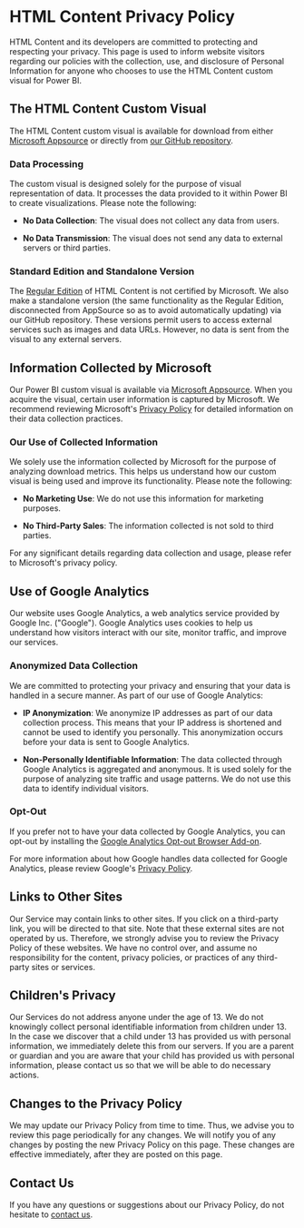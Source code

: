 # HTML Content Privacy Policy

HTML Content and its developers are committed to protecting and respecting your privacy. This page is used to inform website visitors regarding our policies with the collection, use, and disclosure of Personal Information for anyone who chooses to use the HTML Content custom visual for Power BI.

## The HTML Content Custom Visual

The HTML Content custom visual is available for download from either [Microsoft Appsource](https://appsource.microsoft.com/) or directly from [our GitHub repository](https://github.com/dm-p/powerbi-visuals-html-content).

### Data Processing

The custom visual is designed solely for the purpose of visual representation of data. It processes the data provided to it within Power BI to create visualizations. Please note the following:

- **No Data Collection**: The visual does not collect any data from users.

- **No Data Transmission**: The visual does not send any data to external servers or third parties.

### Standard Edition and Standalone Version

The [Regular Edition](/docs/visual-editions#regular) of HTML Content is not certified by Microsoft. We also make a standalone version (the same functionality as the Regular Edition, disconnected from AppSource so as to avoid automatically updating) via our GitHub repository. These versions permit users to access external services such as images and data URLs. However, no data is sent from the visual to any external servers.

## Information Collected by Microsoft

Our Power BI custom visual is available via [Microsoft Appsource](https://appsource.microsoft.com/). When you acquire the visual, certain user information is captured by Microsoft. We recommend reviewing Microsoft's [Privacy Policy](https://privacy.microsoft.com/en-us/privacystatement) for detailed information on their data collection practices.

### Our Use of Collected Information

We solely use the information collected by Microsoft for the purpose of analyzing download metrics. This helps us understand how our custom visual is being used and improve its functionality. Please note the following:

- **No Marketing Use**: We do not use this information for marketing purposes.

- **No Third-Party Sales**: The information collected is not sold to third parties.

For any significant details regarding data collection and usage, please refer to Microsoft's privacy policy.

## Use of Google Analytics

Our website uses Google Analytics, a web analytics service provided by Google Inc. ("Google"). Google Analytics uses cookies to help us understand how visitors interact with our site, monitor traffic, and improve our services.

### Anonymized Data Collection

We are committed to protecting your privacy and ensuring that your data is handled in a secure manner. As part of our use of Google Analytics:

- **IP Anonymization**: We anonymize IP addresses as part of our data collection process. This means that your IP address is shortened and cannot be used to identify you personally. This anonymization occurs before your data is sent to Google Analytics.

- **Non-Personally Identifiable Information**: The data collected through Google Analytics is aggregated and anonymous. It is used solely for the purpose of analyzing site traffic and usage patterns. We do not use this data to identify individual visitors.

### Opt-Out

If you prefer not to have your data collected by Google Analytics, you can opt-out by installing the [Google Analytics Opt-out Browser Add-on](https://tools.google.com/dlpage/gaoptout).

For more information about how Google handles data collected for Google Analytics, please review Google's [Privacy Policy](https://policies.google.com/privacy).

## Links to Other Sites

Our Service may contain links to other sites. If you click on a third-party link, you will be directed to that site. Note that these external sites are not operated by us. Therefore, we strongly advise you to review the Privacy Policy of these websites. We have no control over, and assume no responsibility for the content, privacy policies, or practices of any third-party sites or services.

## Children's Privacy

Our Services do not address anyone under the age of 13. We do not knowingly collect personal identifiable information from children under 13. In the case we discover that a child under 13 has provided us with personal information, we immediately delete this from our servers. If you are a parent or guardian and you are aware that your child has provided us with personal information, please contact us so that we will be able to do necessary actions.

## Changes to the Privacy Policy

We may update our Privacy Policy from time to time. Thus, we advise you to review this page periodically for any changes. We will notify you of any changes by posting the new Privacy Policy on this page. These changes are effective immediately, after they are posted on this page.

## Contact Us

If you have any questions or suggestions about our Privacy Policy, do not hesitate to [contact us](/docs/contributors#active-team).
